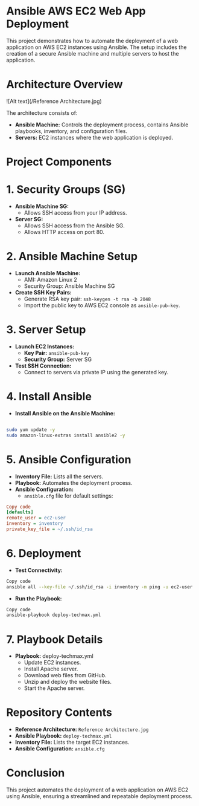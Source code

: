 # Ansible AWS EC2 Web App Deployment
This project demonstrates how to automate the deployment of a web application on AWS EC2 instances using Ansible. The setup includes the creation of a secure Ansible machine and multiple servers to host the application.

# Architecture Overview
![Alt text](/Reference Architecture.jpg)

The architecture consists of:

- **Ansible Machine:** Controls the deployment process, contains Ansible playbooks, inventory, and configuration files.
- **Servers:** EC2 instances where the web application is deployed.
# Project Components
# 1. Security Groups (SG)
- **Ansible Machine SG:**
   - Allows SSH access from your IP address.
- **Server SG:**
   - Allows SSH access from the Ansible SG.
   - Allows HTTP access on port 80.
# 2. Ansible Machine Setup
- **Launch Ansible Machine:**
     - AMI: Amazon Linux 2
     - Security Group: Ansible Machine SG
- **Create SSH Key Pairs:**
    - Generate RSA key pair: `ssh-keygen -t rsa -b 2048`
    - Import the public key to AWS EC2 console as `ansible-pub-key`.
# 3. Server Setup
- **Launch EC2 Instances:**
   - **Key Pair:** `ansible-pub-key`
   - **Security Group:** Server SG
- **Test SSH Connection:**
  - Connect to servers via private IP using the generated key.
# 4. Install Ansible
- **Install Ansible on the Ansible Machine:**
   
```bash

sudo yum update -y
sudo amazon-linux-extras install ansible2 -y

```
# 5. Ansible Configuration
  - **Inventory File:** Lists all the servers.
  - **Playbook:** Automates the deployment process.
  - **Ansible Configuration:**
     - `ansible.cfg` file for default settings:
```ini
Copy code
[defaults]
remote_user = ec2-user 
inventory = inventory 
private_key_file = ~/.ssh/id_rsa
```
# 6. Deployment
 - **Test Connectivity:**
```bash
Copy code
ansible all --key-file ~/.ssh/id_rsa -i inventory -m ping -u ec2-user
```
 - **Run the Playbook:**
```bash
Copy code
ansible-playbook deploy-techmax.yml
```
# 7. Playbook Details
  - **Playbook:** deploy-techmax.yml
     - Update EC2 instances.
     - Install Apache server.
     - Download web files from GitHub.
     - Unzip and deploy the website files.
     - Start the Apache server.
# Repository Contents
  - **Reference Architecture:** `Reference Architecture.jpg`
  - **Ansible Playbook:** `deploy-techmax.yml`
  - **Inventory File:** Lists the target EC2 instances.
  - **Ansible Configuration:** `ansible.cfg`
# Conclusion
This project automates the deployment of a web application on AWS EC2 using Ansible, ensuring a streamlined and repeatable deployment process.



